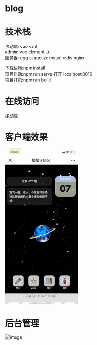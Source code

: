 # blog

# 技术栈

移动端: vue vant  
admin: vue element-ui  
服务器: egg sequelize mysql redis nginx

下载依赖:npm install  
项目启动:npm run serve 打开 localhost:8010  
项目打包:npm run build

# 在线访问

[移动端](http://119.29.165.40)

<!-- [后台管理](http://119.29.165.40:8010) -->

# 客户端效果

![image](https://github.com/z253573760/vue-blog/blob/master/src/assets/image/blog.gif?raw=true)

# 后台管理

![image](https://github.com/z253573760/vue-blog/blob/master/src/assets/image/admin.png?raw=true)
